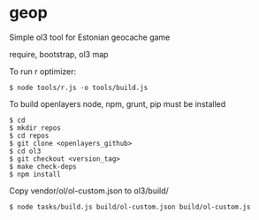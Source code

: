 # geop
Simple ol3 tool for Estonian geocache game

require, bootstrap, ol3 map

To run r optimizer:

    $ node tools/r.js -o tools/build.js

To build openlayers node, npm, grunt, pip must be installed

    $ cd
    $ mkdir repos
    $ cd repos
    $ git clone <openlayers_github>
    $ cd ol3
    $ git checkout <version_tag>
    $ make check-deps
    $ npm install

Copy vendor/ol/ol-custom.json to ol3/build/

    $ node tasks/build.js build/ol-custom.json build/ol-custom.js
